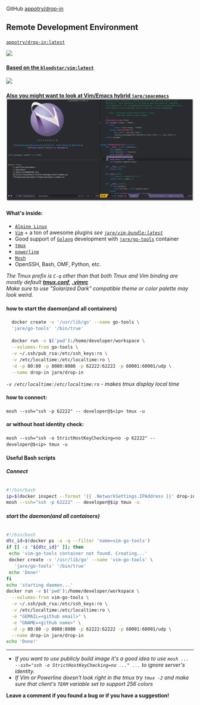 GitHub [appotry/drop-in](https://github.com/appotry/drop-in)
## Remote Development Environment
[`appotry/drop-in:latest`](https://hub.docker.com/r/bloodstar/drop-in)


[![](http://i.imgur.com/RVTlBBO.png)](http://i.imgur.com/RVTlBBO.png)

#### [Based on the `bloodstar/vim:latest`](https://hub.docker.com/r/bloodstar/vim/)   
[![](http://i.imgur.com/G6KybVM.png)](http://i.imgur.com/G6KybVM.png) 

#### [Also you might want to look at Vim/Emacs hybrid `jare/spacemacs`](https://hub.docker.com/r/jare/spacemacs/)    [![](https://raw.githubusercontent.com/syl20bnr/spacemacs/master/doc/img/spacemacs-python.png)](https://raw.githubusercontent.com/syl20bnr/spacemacs/master/doc/img/spacemacs-python.png) 

#### What's inside:
  - [`Alpine Linux`](http://www.alpinelinux.org/)
  - [`Vim`](http://www.vim.org/) + a ton of awesome plugins *see [`jare/vim-bundle:latest`](https://hub.docker.com/r/jare/vim-bundle/)*
  - Good support of [`Golang`](https://golang.org/) development with [`jare/go-tools`](https://hub.docker.com/r/jare/go-tools/) container
  - [`tmux`](https://tmux.github.io/)
  - [`powerline`](https://powerline.readthedocs.io)
  - [`Mosh`](https://mosh.mit.edu/)
  - OpenSSH, Bash, OMF, Python, etc.

*The Tmux prefix is `C-q` other than that both Tmux and Vim binding are mostly default  [**tmux.conf**](https://github.com/JAremko/drop-in/blob/master/tmux.conf), [**.vimrc**](https://github.com/JAremko/alpine-vim/blob/master/.vimrc)*  
*Make sure to use "Solarized Dark" compatible theme or color palette may look weird.*  
#### how to start the daemon(and all containers)
```sh
  docker create -v '/usr/lib/go' --name go-tools \
  'jare/go-tools' '/bin/true'

  docker run -v $('pwd'):/home/developer/workspace \
  --volumes-from go-tools \
  -v ~/.ssh/pub_rsa:/etc/ssh_keys:ro \
  -v /etc/localtime:/etc/localtime:ro \
  -d -p 80:80 -p 8080:8080 -p 62222:62222 -p 60001:60001/udp \
  --name drop-in jare/drop-in
```
  *`-v /etc/localtime:/etc/localtime:ro` - makes tmux display local time*
#### how to connect:  
  `mosh --ssh="ssh -p 62222" -- developer@$<ip> tmux -u`
#### or without host identity check:  
  `mosh --ssh="ssh -o StrictHostKeyChecking=no -p 62222" -- developer@$<ip> tmux -u`
  
#### Useful Bash scripts
###### **Connect**
```bash
#!/bin/bash
ip=$(docker inspect --format '{{ .NetworkSettings.IPAddress }}' drop-in)
mosh --ssh="ssh -p 62222" -- developer@$ip tmux -u
```
###### **start the daemon(and all containers)**
```bash
#!/bin/bash
dtc_id=$(docker ps -a -q --filter 'name=vim-go-tools')
if [[ -z "${dtc_id}" ]]; then
 echo 'vim-go-tools container not found. Creating...'
 docker create -v '/usr/lib/go' --name 'vim-go-tools' \
   'jare/go-tools' '/bin/true'
 echo 'Done!'
fi
echo 'starting daemon...'
docker run -v $('pwd'):/home/developer/workspace \
  --volumes-from vim-go-tools \
  -v ~/.ssh/pub_rsa:/etc/ssh_keys:ro \
  -v /etc/localtime:/etc/localtime:ro \
  -e "GEMAIL=<github email>" \
  -e "GNAME=<github name>" \
  -d -p 80:80 -p 8080:8080 -p 62222:62222 -p 60001:60001/udp \
  --name drop-in jare/drop-in
echo 'Done!'
```
* * * * * * * * * * * * * * * * * * * * * * * * * * * * * * * * * * * * * * * * * * * * * * * * * * * * * * * * * * * 
  - *If you want to use publicly build image it's a good idea to use `mosh ... --ssh="ssh -o StrictHostKeyChecking=no ..." ...` to ignore server's identity.*
  - *If Vim or Powerline doesn't look right in the tmux try `tmux -2` and make sure that client's `TERM` variable set to support 256 colors*

 **Leave a comment if you found a bug or if you have a suggestion!**
